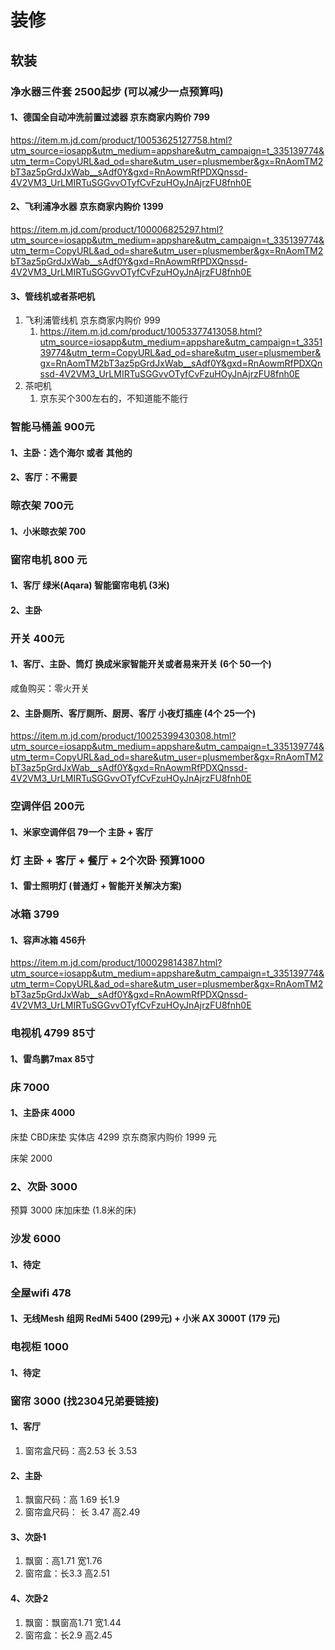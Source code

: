 # 装修

## 软装

### 净水器三件套    2500起步   (可以减少一点预算吗)

#### 1、德国全自动冲洗前置过滤器    京东商家内购价    799

https://item.m.jd.com/product/10053625127758.html?utm_source=iosapp&utm_medium=appshare&utm_campaign=t_335139774&utm_term=CopyURL&ad_od=share&utm_user=plusmember&gx=RnAomTM2bT3az5pGrdJxWab__sAdf0Y&gxd=RnAowmRfPDXQnssd-4V2VM3_UrLMIRTuSGGvvOTyfCvFzuHOyJnAjrzFU8fnh0E

#### 2、飞利浦净水器    京东商家内购价  1399

https://item.m.jd.com/product/100006825297.html?utm_source=iosapp&utm_medium=appshare&utm_campaign=t_335139774&utm_term=CopyURL&ad_od=share&utm_user=plusmember&gx=RnAomTM2bT3az5pGrdJxWab__sAdf0Y&gxd=RnAowmRfPDXQnssd-4V2VM3_UrLMIRTuSGGvvOTyfCvFzuHOyJnAjrzFU8fnh0E

#### 3、管线机或者茶吧机

1. 飞利浦管线机   京东商家内购价    999 
   1. https://item.m.jd.com/product/10053377413058.html?utm_source=iosapp&utm_medium=appshare&utm_campaign=t_335139774&utm_term=CopyURL&ad_od=share&utm_user=plusmember&gx=RnAomTM2bT3az5pGrdJxWab__sAdf0Y&gxd=RnAowmRfPDXQnssd-4V2VM3_UrLMIRTuSGGvvOTyfCvFzuHOyJnAjrzFU8fnh0E
2. 茶吧机
   1. 京东买个300左右的，不知道能不能行



### 智能马桶盖    900元

#### 1、主卧：选个海尔 或者  其他的

#### 2、客厅：不需要



### 晾衣架     700元

#### 1、小米晾衣架   700  



### 窗帘电机  800 元

#### 1、客厅  绿米(Aqara) 智能窗帘电机   (3米)

#### 2、主卧   



### 开关   400元

#### 1、客厅、主卧、筒灯 换成米家智能开关或者易来开关  (6个 50一个)

咸鱼购买：零火开关

#### 2、主卧厕所、客厅厕所、厨房、客厅   小夜灯插座  (4个  25一个)

https://item.m.jd.com/product/10025399430308.html?utm_source=iosapp&utm_medium=appshare&utm_campaign=t_335139774&utm_term=CopyURL&ad_od=share&utm_user=plusmember&gx=RnAomTM2bT3az5pGrdJxWab__sAdf0Y&gxd=RnAowmRfPDXQnssd-4V2VM3_UrLMIRTuSGGvvOTyfCvFzuHOyJnAjrzFU8fnh0E

### 空调伴侣   200元

#### 1、米家空调伴侣   79一个    主卧 + 客厅



### 灯    主卧 + 客厅 + 餐厅 + 2个次卧  预算1000

#### 1、雷士照明灯  (普通灯  +  智能开关解决方案)



### 冰箱   3799

#### 1、容声冰箱   456升

  https://item.m.jd.com/product/100029814387.html?utm_source=iosapp&utm_medium=appshare&utm_campaign=t_335139774&utm_term=CopyURL&ad_od=share&utm_user=plusmember&gx=RnAomTM2bT3az5pGrdJxWab__sAdf0Y&gxd=RnAowmRfPDXQnssd-4V2VM3_UrLMIRTuSGGvvOTyfCvFzuHOyJnAjrzFU8fnh0E



### 电视机   4799  85寸

#### 1、雷鸟鹏7max 85寸



### 床   7000

#### 1、主卧床  4000

床垫  CBD床垫   实体店   4299  京东商家内购价  1999 元   

床架   2000 



### 2、次卧   3000

预算  3000  床加床垫  (1.8米的床)



### 沙发    6000

#### 1、待定



### 全屋wifi     478

#### 1、无线Mesh 组网   RedMi 5400 (299元) + 小米 AX 3000T  (179 元)



### 电视柜   1000

#### 1、待定



### 窗帘   3000  (找2304兄弟要链接)

#### 1、客厅

1. 窗帘盒尺码：高2.53     长   3.53

#### 2、主卧

1. 飘窗尺码：高  1.69   长1.9
2. 窗帘盒尺码： 长   3.47    高2.49

#### 3、次卧1

1. 飘窗：高1.71    宽1.76
2. 窗帘盒：长3.3      高2.51

#### 4、次卧2

1. 飘窗：飘窗高1.71    宽1.44
2. 窗帘盒：长2.9     高2.45